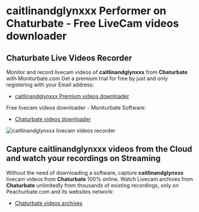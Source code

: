 # caitlinandglynxxx Performer on Chaturbate - Free LiveCam videos downloader

## Chaturbate Live Videos Recorder

Monitor and record livecam videos of **caitlinandglynxxx** from **Chaturbate** with Moniturbate.com
Get a premium trial for free by just and only registering with your Email address:
* [caitlinandglynxxx Premium videos downloader](https://moniturbate.com/request-demo-licence-key.html)

Free livecam videos downloader - Moniturbate Software:
* [Chaturbate videos downloader](https://moniturbate.com/moniturbate-download-software.html)

![caitlinandglynxxx livecam videos recorder](https://peachurnet.com/templates/moniturbate-software.png)


## Capture caitlinandglynxxx videos from the Cloud and watch your recordings on Streaming

Without the need of downloading a software, capture **caitlinandglynxxx** livecam videos from **Chaturbate** 100% online.
Watch Livecam archives from **Chaturbate** unlimitedly from thousands of existing recordings, only on Peachurbate.com and its websites network:
* [Chaturbate videos archives](https://peachurnet.com/)